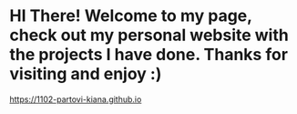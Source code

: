 # HI There! Welcome to my page, check out my personal website with the projects I have done. Thanks for visiting and enjoy :)

https://1102-partovi-kiana.github.io
